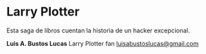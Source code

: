 # Larry Plotter

Esta saga de libros cuentan la historia de un hacker excepcional.

**Luis A. Bustos Lucas** Larry Plotter fan
luisabustoslucas@gmail.com

